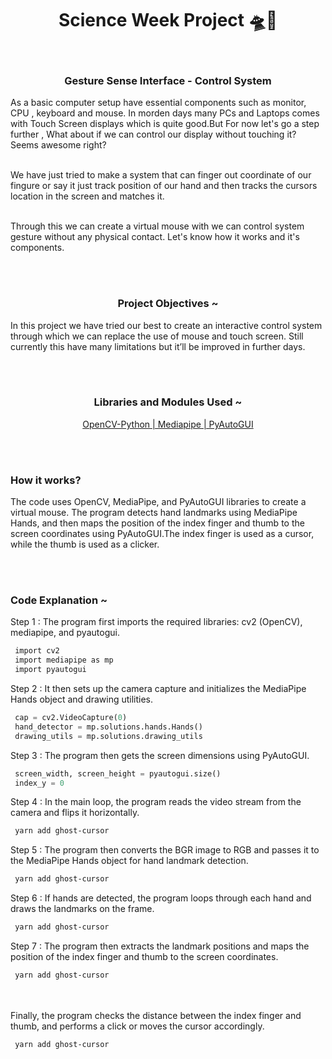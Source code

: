<h1 align="center">Science Week Project 🛸🔭</h1>

<br/><h3 align="center">
  Gesture Sense Interface - Control System
</h3>

<p> As a basic computer setup have essential components such as monitor, CPU , keyboard and mouse. In morden days many PCs and Laptops comes with Touch Screen displays which is quite good.But For now let's go a step further , What about if we can control our display without 
touching it? Seems awesome right?

<br/>We have just tried to make a system that can finger out coordinate of our fingure or say it just 
track position of our hand and then tracks the cursors location in the screen and matches it.

<br/>Through this we can create a virtual mouse with we can control system gesture without any 
physical contact. Let's know how it works and it's components.
</p>





<br/><br/>


<h3 align="center">Project Objectives ~ </h3>
<p>In this project we have tried our best to create an 
interactive control system through which we can 
replace the use of mouse and touch screen. Still 
currently this have many limitations but it’ll 
be improved in further days.</p>



<br/><br/>

<h3 align="center">Libraries and Modules Used ~ </h3>

<p align="center">
   <a href="#">
     OpenCV-Python | Mediapipe | PyAutoGUI
   </a>
</p>





<br/><br/>
<h3>How it works?</h3>
<p>
   The code uses OpenCV, MediaPipe, and PyAutoGUI libraries to create a virtual mouse. The program detects hand landmarks using MediaPipe Hands, and then maps the position of the index finger and thumb to the screen coordinates using PyAutoGUI.The index finger is used as a cursor, while the thumb is used as a clicker.
</p>





<br/><br/>
<h3>Code Explanation ~ </h3> 

<p>Step 1 : The program first imports the required libraries: cv2 (OpenCV), mediapipe, and pyautogui.</p>

```py
 import cv2 
 import mediapipe as mp 
 import pyautogui

 ```

<p>Step 2 : It then sets up the camera capture and initializes the MediaPipe Hands object and drawing utilities.</p>

```py
 cap = cv2.VideoCapture(0) 
 hand_detector = mp.solutions.hands.Hands() 
 drawing_utils = mp.solutions.drawing_utils 

 ```


<p>Step 3 : The program then gets the screen dimensions using PyAutoGUI.</p>

```py
 screen_width, screen_height = pyautogui.size() 
 index_y = 0


 ```


<p>Step 4 : In the main loop, the program reads the video stream from the camera and flips it horizontally.</p>

```sh 
 yarn add ghost-cursor 
 ```


<p>Step 5 : The program then converts the BGR image to RGB and passes it to the MediaPipe Hands object for hand landmark detection.</p>


```sh 
 yarn add ghost-cursor 
 ```


<p>Step 6 : If hands are detected, the program loops through each hand and draws the landmarks on the frame.
</p>

```sh 
 yarn add ghost-cursor 
 ```


<p>Step 7 : The program then extracts the landmark positions and maps the position of the index finger and thumb to the screen coordinates.</p>

```sh 
 yarn add ghost-cursor 
 ```


<br/><br/> Finally, the program checks the distance between the index finger and thumb, and performs a click or moves the cursor accordingly.


```sh 
 yarn add ghost-cursor 
 ```

